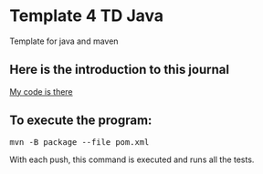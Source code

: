 # Template 4 TD Java

Template for java and maven

## Here is the introduction to this journal

[My code is there](./src/main/java/fr/unice/polytech/example/OneClass.java)

## To execute the program:
<pre>
mvn -B package --file pom.xml
</pre>

With each push, this command is executed and runs all the tests.
